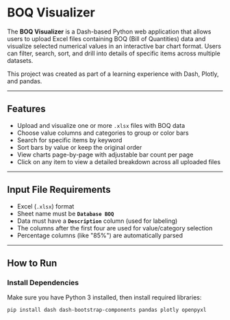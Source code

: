 # BOQ Visualizer

The **BOQ Visualizer** is a Dash-based Python web application that allows users to upload Excel files containing BOQ (Bill of Quantities) data and visualize selected numerical values in an interactive bar chart format. Users can filter, search, sort, and drill into details of specific items across multiple datasets.

This project was created as part of a learning experience with Dash, Plotly, and pandas.

---

## Features

- Upload and visualize one or more `.xlsx` files with BOQ data
- Choose value columns and categories to group or color bars
- Search for specific items by keyword
- Sort bars by value or keep the original order
- View charts page-by-page with adjustable bar count per page
- Click on any item to view a detailed breakdown across all uploaded files

---

## Input File Requirements

- Excel (`.xlsx`) format
- Sheet name must be **`Database BOQ`**
- Data must have a **`Description`** column (used for labeling)
- The columns after the first four are used for value/category selection
- Percentage columns (like "85%") are automatically parsed

---

## How to Run

### Install Dependencies

Make sure you have Python 3 installed, then install required libraries:

```bash
pip install dash dash-bootstrap-components pandas plotly openpyxl
